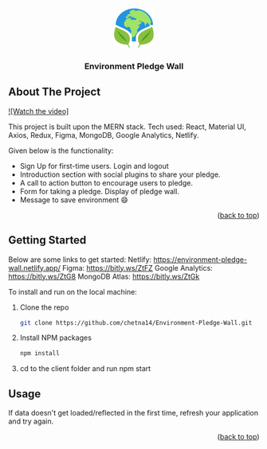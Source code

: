 <a name="readme-top"></a>
<!-- PROJECT LOGO -->
<br />
<div align="center">
  <a href="https://environment-pledge-wall.netlify.app/">
    <img src="client/src/images/images.png" alt="Logo" width="80" height="80">
  </a>
  <h3 align="center">Environment Pledge Wall</h3>  
</div>

<!-- ABOUT THE PROJECT -->
## About The Project

[![Watch the video]](https://www.veed.io/view/4eae7cca-c6c5-4d14-a636-c788cd4c4d46?sharingWidget=true&panel=share)

This project is built upon the MERN stack. Tech used: React, Material UI, Axios, Redux, Figma, MongoDB, Google Analytics, Netlify.

Given below is the functionality:
* Sign Up for first-time users. Login and logout
* Introduction section with social plugins to share your pledge.
* A call to action button to encourage users to pledge.
* Form for taking a pledge. Display of pledge wall.
* Message to save environment :smile:

<p align="right">(<a href="#readme-top">back to top</a>)</p>

<!-- GETTING STARTED -->
## Getting Started

Below are some links to get started:
Netlify:  https://environment-pledge-wall.netlify.app/
Figma: https://bitly.ws/ZtFZ
Google Analytics: https://bitly.ws/ZtG8
MongoDB Atlas: https://bitly.ws/ZtGk

To install and run on the local machine:
1. Clone the repo
   ```sh
   git clone https://github.com/chetna14/Environment-Pledge-Wall.git
   ```
2. Install NPM packages
   ```sh
   npm install
   ```
3. cd to the client folder and run npm start

<!-- USAGE EXAMPLES -->
## Usage

If data doesn't get loaded/reflected in the first time, refresh your application and try again.
<p align="right">(<a href="#readme-top">back to top</a>)</p>
